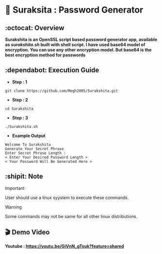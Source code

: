 # :closed_lock_with_key: Suraksita : Password Generator
## :octocat: Overview
**Surakshita is an OpenSSL script based password generator app, available as _surakshita.sh_ built with shell script. I  have used base64 model of encryption. You can use any other encryption model. But base64 is the best encryption method for passwords**

## :dependabot: Execution Guide
- **Step : 1**
```shell
git clone https://github.com/Megh2005/Surakshita.git
```
- **Step : 2**
```shell
cd Surakshita
```
- **Step : 3**
```shell
./Surakshita.sh
```
- **Example Output**
```shell
Welcome To Surakshita
Generate Your Secret Phrase
Enter Secret Phrase Length :
< Enter Your Desired Password Length >
< Your Password Will Be Generated Here >
```
## :shipit: Note

> [!IMPORTANT]
> User should use a linux syystem to execute these commands.

> [!WARNING]
> Some commands may not be same for all other linux distributions.

## :clapper: Demo Video
**Youtube : https://youtu.be/GiVnN_gTsuk?feature=shared**
